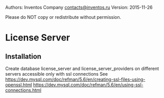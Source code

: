 Authors: Inventos Company <contacts@inventos.ru> 
Version: 2015-11-26

Please do NOT copy or redistribute without permission.

# License Server

## Installation

Create database license_server and license_server_providers on different servers accessible only with ssl connections
See
https://dev.mysql.com/doc/refman/5.6/en/creating-ssl-files-using-openssl.html
https://dev.mysql.com/doc/refman/5.6/en/using-ssl-connections.html